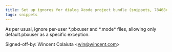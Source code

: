 ```yaml
---
title: Set up ignores for dialog Xcode project bundle (snippets, 78468e0)
tags: snippets
---
```


As per usual, ignore per-user \*.pbxuser and \*.mode\* files, allowing only default.pbxuser as a specific exception.

Signed-off-by: Wincent Colaiuta &lt;win@wincent.com&gt;
